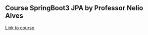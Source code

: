 ## Course SpringBoot3 JPA by Professor Nelio Alves

[Link to course](https://www.udemy.com/course/java-curso-completo/learn/lecture/34196876#overview).
